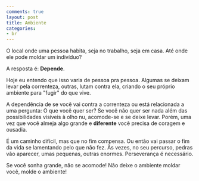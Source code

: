 ```yaml
---
comments: true
layout: post
title: Ambiente
categories:
- br
---
```


O local onde uma pessoa habita, seja no trabalho, seja em casa. Até onde ele pode moldar um indivíduo?

A resposta é: <b>Depende</b>.

Hoje eu entendo que isso varia de pessoa pra pessoa. Algumas se deixam levar pela correnteza, outras, lutam contra ela, criando o seu próprio ambiente para "fugir" do que vive.

A dependência de se você vai contra a correnteza ou está relacionada a uma pergunta: O que você quer ser? Se você não quer ser nada além das possibilidades visíveis à olho nu, acomode-se e se deixe levar. Porém, uma vez que você almeja algo grande e <b>diferente</b> você precisa de coragem e ousadia.

É um caminho difícil, mas que no fim compensa. Ou então vai passar o fim da vida se lamentando pelo que não fez. Às vezes, no seu percurso, pedras vão aparecer, umas pequenas, outras enormes. Perseverança é necessário.

Se você sonha grande, não se acomode! Não deixe o ambiente moldar você, molde o ambiente!